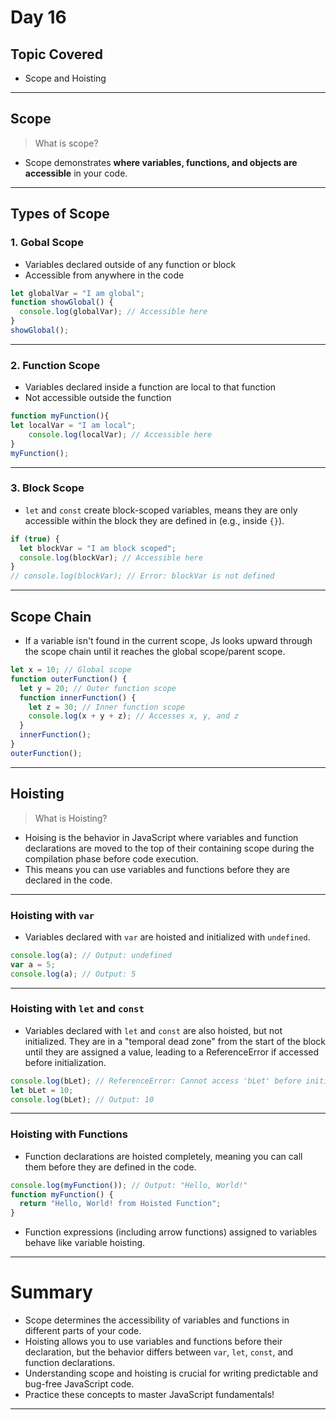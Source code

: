 # Day 16

## Topic Covered 
- Scope and Hoisting 
  
---
## Scope
> What is scope?
- Scope demonstrates **where variables, functions, and objects are accessible** in your code.  
---
## Types of Scope
### 1. Gobal Scope
- Variables declared outside of any function or block
- Accessible from anywhere in the code
```javascript
let globalVar = "I am global";
function showGlobal() {
  console.log(globalVar); // Accessible here
}
showGlobal();
```
---
### 2. Function Scope
- Variables declared inside a function are local to that function
- Not accessible outside the function
```javascript
function myFunction(){
let localVar = "I am local";
    console.log(localVar); // Accessible here
}
myFunction();
```
---
### 3. Block Scope
- `let` and `const` create block-scoped variables, means they are only accessible within the block they are defined in (e.g., inside `{}`).
```javascript
if (true) {
  let blockVar = "I am block scoped";
  console.log(blockVar); // Accessible here
}
// console.log(blockVar); // Error: blockVar is not defined
```
---
## Scope Chain
- If a variable isn't found in the current scope, Js looks upward through the scope chain until it reaches the global scope/parent scope.
```javascript
let x = 10; // Global scope
function outerFunction() {
  let y = 20; // Outer function scope
  function innerFunction() {
    let z = 30; // Inner function scope
    console.log(x + y + z); // Accesses x, y, and z
  }
  innerFunction();
}
outerFunction();
```
---

## Hoisting 
> What is Hoisting?
- Hoising is the behavior in JavaScript where variables and function declarations are moved to the top of their containing scope during the compilation phase before code execution.
- This means you can use variables and functions before they are declared in the code.
---
### Hoisting with `var`
- Variables declared with `var` are hoisted and initialized with `undefined`.
```javascript
console.log(a); // Output: undefined
var a = 5;
console.log(a); // Output: 5
```
---
### Hoisting with `let` and `const`
- Variables declared with `let` and `const` are also hoisted, but not initialized. They are in a "temporal dead zone" from the start of the block until they are assigned a value, leading to a ReferenceError if accessed before initialization.
```javascript
console.log(bLet); // ReferenceError: Cannot access 'bLet' before initialization
let bLet = 10;
console.log(bLet); // Output: 10
```
---
### Hoisting with Functions
- Function declarations are hoisted completely, meaning you can call them before they are defined in the code.
```javascript
console.log(myFunction()); // Output: "Hello, World!"
function myFunction() {
  return "Hello, World! from Hoisted Function";
}
```
- Function expressions (including arrow functions) assigned to variables behave like variable hoisting.
---
# Summary
- Scope determines the accessibility of variables and functions in different parts of your code.
- Hoisting allows you to use variables and functions before their declaration, but the behavior differs between `var`, `let`, `const`, and function declarations. 
- Understanding scope and hoisting is crucial for writing predictable and bug-free JavaScript code.
- Practice these concepts to master JavaScript fundamentals!
---
